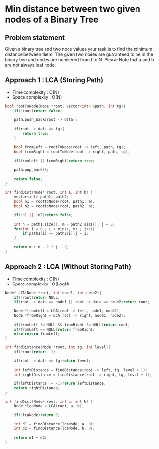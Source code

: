 # Min distance between two given nodes of a Binary Tree

## Problem statement 

Given a binary tree and two node values your task is to find the minimum distance between them. The given two nodes are guaranteed to be in the binary tree and nodes are numbered from 1 to N. Please Note that a and b are not always leaf node.

## Approach 1 : LCA (Storing Path)

- Time complexity : O(N)
- Space complexity : O(N)

```cpp
bool rootToNode(Node *root, vector<int> &path, int tg){
    if(!root)return false;
    
    path.push_back(root -> data);
    
    if(root -> data == tg){
        return true;
    }
    
    bool fromLeft = rootToNode(root -> left, path, tg);
    bool fromRight = rootToNode(root -> right, path, tg);
    
    if(fromLeft || fromRight)return true;
    
    path.pop_back();
    
    return false;
}

int findDist(Node* root, int a, int b) {
    vector<int> path1, path2;
    bool n1 = rootToNode(root, path1, a);
    bool n2 = rootToNode(root, path2, b);
    
    if(!n1 || !n2)return false;
    
    int n = path1.size(), m = path2.size(), j = 0;
    for(int i = 0 ; i < min(n, m) ; i++){
        if(path1[i] == path2[i])j = i;
    }
    
    return m + n - 2 * j - 2;
}
```

## Approach 2 : LCA (Without Storing Path)

- Time complexity : O(N)
- Space complexity : O(LogN)

```cpp
Node* LCA(Node *root, int node1, int node2){
    if(!root)return NULL;
    if(root -> data == node1 || root -> data == node2)return root;
    
    Node *fromLeft = LCA(root -> left, node1, node2);
    Node *fromRight = LCA(root -> right, node1, node2);
    
    if(fromLeft != NULL && fromRight != NULL)return root;
    if(fromLeft == NULL)return fromRight;
    else return fromLeft;
}

int findDistance(Node *root, int tg, int level){
    if(!root)return -1;
    
    if(root -> data == tg)return level;
    
    int leftDistance = findDistance(root -> left, tg, level + 1);
    int rightDistance = findDistance(root -> right, tg, level + 1);
    
    if(leftDistance != -1)return leftDistance;
    return rightDistance;
}

int findDist(Node* root, int a, int b) {
    Node *lcaNode = LCA(root, a, b);

    if(!lcaNode)return 0;
    
    int d1 = findDistance(lcaNode, a, 0);
    int d2 = findDistance(lcaNode, b, 0);
    
    return d1 + d2;   
}
```